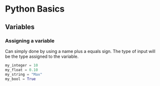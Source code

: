 # Python Basics

## Variables

### Assigning a variable
Can simply done by using a name plus a equals sign. The type of input will be the type assigned to the variable.

```Python
my_integer = 10
my_float = 0.10
my_string = "Max"
my_bool = True
```